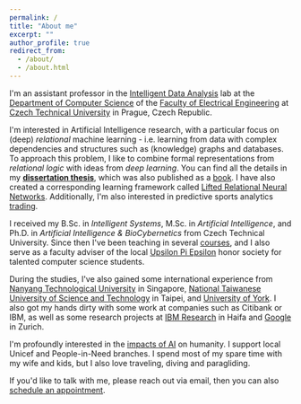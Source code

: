 ```yaml
---
permalink: /
title: "About me"
excerpt: ""
author_profile: true
redirect_from: 
  - /about/
  - /about.html
---
```


I'm an assistant professor in the [Intelligent Data Analysis](http://ida.fel.cvut.cz) lab at the [Department of Computer Science](http://cs.fel.cvut.cz/) of the [Faculty of Electrical Engineering](https://www.fel.cvut.cz/en) at [Czech Technical University](https://www.cvut.cz/en) in Prague, Czech Republic.

I'm interested in Artificial Intelligence research, with a particular focus on (deep) *relational* machine learning - i.e. learning from data with complex dependencies and structures such as (knowledge) graphs and databases. 
To approach this problem, I like to combine formal representations from *relational logic* with ideas from *deep learning*. 
You can find all the details in my [**dissertation thesis**](/publication/dissertation), which was also published as a [book](https://www.iospress.com/catalog/books/deep-learning-with-relational-logic-representations). 
I have also created a corresponding learning framework called [Lifted Relational Neural Networks](/portfolio/lrnns).
Additionally, I'm also interested in predictive sports analytics [trading](https://www.sciencedirect.com/science/article/pii/S0169207022000292).

I received my B.Sc. in *Intelligent Systems*, M.Sc. in *Artificial Intelligence*, and Ph.D. in *Artificial Intelligence & BioCybernetics* from Czech Technical University. 
Since then I've been teaching in several [courses](teaching.md), and I also serve as a faculty adviser of the local [Upsilon Pi Epsilon](http://upe.cvut.cz/) honor society for talented computer science students.

During the studies, I've also gained some international experience from [Nanyang Technological University](https://www.ntu.edu.sg/) in Singapore, [National Taiwanese University of Science and Technology](https://www.ntust.edu.tw/?Lang=en) in Taipei, and [University of York](https://www.york.ac.uk/). 
I also got my hands dirty with some work at companies such as Citibank or IBM, as well as some research projects at [IBM Research](https://www.research.ibm.com/labs/haifa/) in Haifa and [Google](https://research.google/locations/zurich/) in Zurich.

I'm profoundly interested in the [impacts of AI](https://medium.com/@sir.gustav/five-human-dangers-of-artificial-intelligence-ccf2ae4b92c7) on humanity. I support local Unicef and People-in-Need  branches. I spend most of my spare time with my wife and kids, but I also love traveling, diving and paragliding.

If you'd like to talk with me, please reach out via email, then you can also [schedule an appointment](https://calendar.app.google/4j4pUxFG8AykacBJ6).